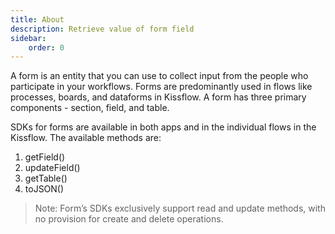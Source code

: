 ```yaml
---
title: About
description: Retrieve value of form field
sidebar:
    order: 0
---
```


A form is an entity that you can use to collect input from the people who participate in your workflows. Forms are predominantly used in flows like processes, boards, and dataforms in Kissflow. A form has three primary components - section, field, and table. 

SDKs for forms are available in both apps and in the individual flows in the Kissflow. The available methods are:
1. getField()
2. updateField()
3. getTable()
4. toJSON()

>Note: Form’s SDKs exclusively support read and update methods, with no provision for create and delete operations.
